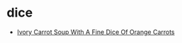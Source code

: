 # dice

 * [Ivory Carrot Soup With A Fine Dice Of Orange Carrots](../index/i/ivory-carrot-soup-with-a-fine-dice-of-orange-carrots-51153210.json)
